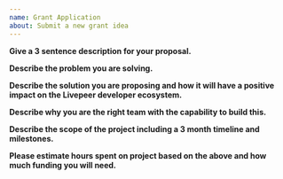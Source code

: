 ```yaml
---
name: Grant Application
about: Submit a new grant idea 
---
```


**Give a 3 sentence description for your proposal.**

**Describe the problem you are solving.** 

**Describe the solution you are proposing and how it will have a positive impact on the Livepeer developer ecosystem.** 

**Describe why you are the right team with the capability to build this.**

**Describe the scope of the project including a 3 month timeline and milestones.** 

**Please estimate hours spent on project based on the above and how much funding you will need.** 

